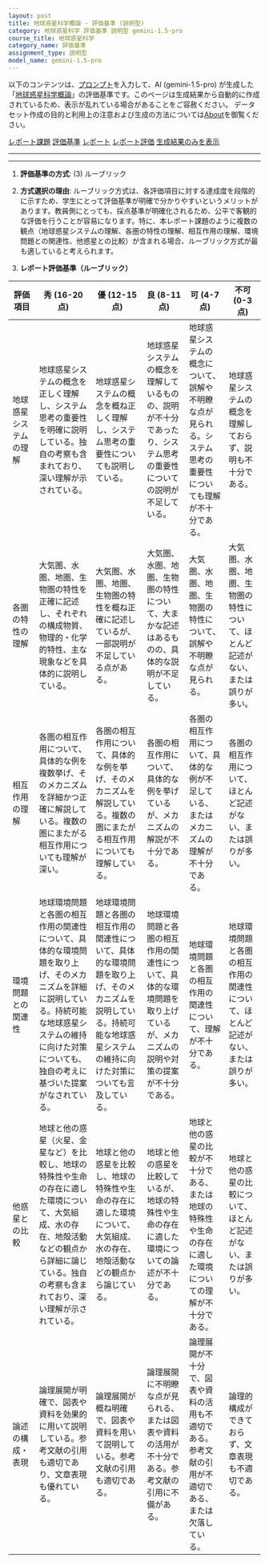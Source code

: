 ```yaml
---
layout: post
title: 地球惑星科学概論 - 評価基準 (説明型)
category: 地球惑星科学 評価基準 説明型 gemini-1.5-pro
course_title: 地球惑星科学
category_name: 評価基準
assignment_type: 説明型
model_name: gemini-1.5-pro
---
```


以下のコンテンツは、[プロンプト](https://github.com/takedatoshiyuki/synthetic_assignments/tree/main/generated/地球惑星科学/gemini-1.5-pro/prompt_評価基準-説明型.md)を入力して、AI (gemini-1.5-pro) が生成した「[地球惑星科学概論](/contents/地球惑星科学/)」の評価基準です。このページは生成結果から自動的に作成されているため、表示が乱れている場合があることをご容赦ください。
データセット作成の目的と利用上の注意および生成の方法については[About](/About)を御覧ください。

[レポート課題](../レポート課題-説明型)
[評価基準](../評価基準-説明型)
[レポート](../レポート-説明型)
[レポート評価](../レポート評価-説明型)
[生成結果のみを表示](https://github.com/takedatoshiyuki/synthetic_assignments/tree/main/generated/地球惑星科学/gemini-1.5-pro/評価基準-説明型.md)
  

***
***
  
1. **評価基準の方式**: (3) ルーブリック

2. **方式選択の理由**: ルーブリック方式は、各評価項目に対する達成度を段階的に示すため、学生にとって評価基準が明確で分かりやすいというメリットがあります。教員側にとっても、採点基準が明確化されるため、公平で客観的な評価を行うことが容易になります。特に、本レポート課題のように複数の観点（地球惑星システムの理解、各圏の特性の理解、相互作用の理解、環境問題との関連性、他惑星との比較）が含まれる場合、ルーブリック方式が最も適していると考えられます。

3. **レポート評価基準（ルーブリック）**

| 評価項目 | 秀 (16-20点) | 優 (12-15点) | 良 (8-11点) | 可 (4-7点) | 不可 (0-3点) |
|---|---|---|---|---|---|
| 地球惑星システムの理解 | 地球惑星システムの概念を正しく理解し、システム思考の重要性を明確に説明している。独自の考察も含まれており、深い理解が示されている。 | 地球惑星システムの概念を概ね正しく理解し、システム思考の重要性についても説明している。 | 地球惑星システムの概念を理解しているものの、説明が不十分であったり、システム思考の重要性についての説明が不足している。 | 地球惑星システムの概念について、誤解や不明瞭な点が見られる。システム思考の重要性についても理解が不十分である。 | 地球惑星システムの概念を理解しておらず、説明も不十分である。 |
| 各圏の特性の理解 | 大気圏、水圏、地圏、生物圏の特性を正確に記述し、それぞれの構成物質、物理的・化学的特性、主な現象などを具体的に説明している。 | 大気圏、水圏、地圏、生物圏の特性を概ね正確に記述しているが、一部説明が不足している点がある。 | 大気圏、水圏、地圏、生物圏の特性について、大まかな記述はあるものの、具体的な説明が不足している。 | 大気圏、水圏、地圏、生物圏の特性について、誤解や不明瞭な点が見られる。 | 大気圏、水圏、地圏、生物圏の特性について、ほとんど記述がない、または誤りが多い。 |
| 相互作用の理解 | 各圏の相互作用について、具体的な例を複数挙げ、そのメカニズムを詳細かつ正確に解説している。複数の圏にまたがる相互作用についても理解が深い。 | 各圏の相互作用について、具体的な例を挙げ、そのメカニズムを解説している。複数の圏にまたがる相互作用についても理解している。 | 各圏の相互作用について、具体的な例を挙げているが、メカニズムの解説が不十分である。 | 各圏の相互作用について、具体的な例が不足している、またはメカニズムの理解が不十分である。 | 各圏の相互作用について、ほとんど記述がない、または誤りが多い。 |
| 環境問題との関連性 | 地球環境問題と各圏の相互作用の関連性について、具体的な環境問題を取り上げ、そのメカニズムを詳細に説明している。持続可能な地球惑星システムの維持に向けた対策についても、独自の考えに基づいた提案がなされている。 | 地球環境問題と各圏の相互作用の関連性について、具体的な環境問題を取り上げ、そのメカニズムを説明している。持続可能な地球惑星システムの維持に向けた対策についても言及している。 | 地球環境問題と各圏の相互作用の関連性について、具体的な環境問題を取り上げているが、メカニズムの説明や対策の提案が不十分である。 | 地球環境問題と各圏の相互作用の関連性について、理解が不十分である。 | 地球環境問題と各圏の相互作用の関連性について、ほとんど記述がない、または誤りが多い。 |
| 他惑星との比較 | 地球と他の惑星（火星、金星など）を比較し、地球の特殊性や生命の存在に適した環境について、大気組成、水の存在、地殻活動などの観点から詳細に論じている。独自の考察も含まれており、深い理解が示されている。 | 地球と他の惑星を比較し、地球の特殊性や生命の存在に適した環境について、大気組成、水の存在、地殻活動などの観点から論じている。 | 地球と他の惑星を比較しているが、地球の特殊性や生命の存在に適した環境についての論述が不十分である。 | 地球と他の惑星の比較が不十分である、または地球の特殊性や生命の存在に適した環境についての理解が不十分である。 | 地球と他の惑星の比較について、ほとんど記述がない、または誤りが多い。 |
| 論述の構成・表現 | 論理展開が明確で、図表や資料を効果的に用いて説明している。参考文献の引用も適切であり、文章表現も優れている。 | 論理展開が概ね明確で、図表や資料を用いて説明している。参考文献の引用も適切である。 | 論理展開に不明瞭な点が見られる、または図表や資料の活用が不十分である。参考文献の引用に不備がある。 | 論理展開が不十分で、図表や資料の活用も不適切である。参考文献の引用が不適切である、または欠落している。 | 論理的構成ができておらず、文章表現も不適切である。 |
